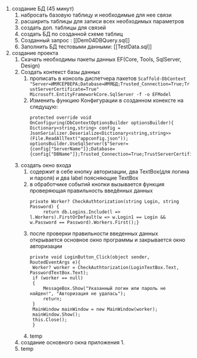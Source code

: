 1. создание БД (45 минут)
	1. набросать базовую таблицу и необходимые для нее связи
	2. расширить таблицы для записи всех необходимых параметров
	3. создать доп. таблицы для связей
	4. создать БД по созданной схеме таблиц
	5. Созданный запрос : [[Dem04DBQuery.sql]]
	6. Заполнить БД тестовыми данными:  [[TestData.sql]]
2. создание проекта
	1. Скачать необходимы пакеты данных EF(Core, Tools, SqlServer, Design)
	2. Создать контекст базы данных
		1. прописать в консоль диспетчера пакетов `Scaffold-DbContext "Server=ИМЯСЕРВЕРА;Database=ИМЯБД;Trusted_Connection=True;TrustServerCertificate=True" Microsoft.EntityFrameworkCore.SqlServer -f -o EFModel` 
		2. Изменить функцию Конфигурации в созданном конексте на следущую:
		   ```    
		   protected override void OnConfiguring(DbContextOptionsBuilder optionsBuilder){
		   Dictionary<string,string> config = JsonSerializer.Deserialize<Dictionary<string,string>>(File.ReadAllText("appconfig.json"));
		   optionsBuilder.UseSqlServer($"Server={config["ServerName"]};Database={config["DBName"]};Trusted_Connection=True;TrustServerCertificate=True");}
		   ```
	3. создать окно входа
		1. содержит в себе кнопку авторизации, два TextBox(для логина и пароля) и два label поясняющие TextBox
		2. в обработчике событий кнопки вызывается функция проверяющая правильность введённых данных
		   ```
		   private Worker? CheckAuthtorization(string Login, string Password) {
                return db.Logins.Include(l => l.Workers).FirstOrDefault(w => w.Login1 == Login && w.Password == Password).Workers.First();}
		   ``` 
		3. после проверки правильности введенных данных открывается основное окно программы и закрывается окно авторизации
		   ```
		   private void LoginButton_Click(object sender, RoutedEventArgs e){
            Worker? worker = CheckAuthtorization(LoginTextBox.Text, PasswordTextBox.Text);
            if (worker == null)
            {
                MessageBox.Show("Указанный логин или пароль не найден!", "Авторизация не удалась");
                return;
            }
            MainWindow mainWindow = new MainWindow(worker);
            mainWindow.Show();
            this.Close();
            } 
		   ```
		4. temp
	4. создание основного окна приложения
		1. 
	5. temp
		   